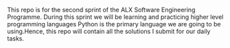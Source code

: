 This repo is for the second sprint of the ALX Software Engineering Programme. During this sprint we will be learning and practicing higher level programming languages Python is the primary language we are going to be using.Hence, this repo will contain all the solutions I submit for our daily tasks.
